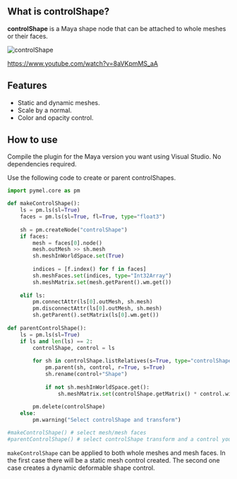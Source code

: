 ## What is controlShape?
**controlShape** is a Maya shape node that can be attached to whole meshes or their faces.

![controlShape](https://user-images.githubusercontent.com/9614751/173179759-a1854ed7-91c7-45f3-8696-ff3ac486184c.gif)

https://www.youtube.com/watch?v=8aVKpmMS_aA

## Features
+ Static and dynamic meshes.
+ Scale by a normal.
+ Color and opacity control.

## How to use
Compile the plugin for the Maya version you want using Visual Studio. No dependencies required.

Use the following code to create or parent controlShapes.
```python
import pymel.core as pm

def makeControlShape():
    ls = pm.ls(sl=True)
    faces = pm.ls(sl=True, fl=True, type="float3")
    
    sh = pm.createNode("controlShape")
    if faces:
        mesh = faces[0].node()
        mesh.outMesh >> sh.mesh
        sh.meshInWorldSpace.set(True)        
    
        indices = [f.index() for f in faces]        
        sh.meshFaces.set(indices, type="Int32Array")
        sh.meshMatrix.set(mesh.getParent().wm.get())
        
    elif ls:
        pm.connectAttr(ls[0].outMesh, sh.mesh)
        pm.disconnectAttr(ls[0].outMesh, sh.mesh)
        sh.getParent().setMatrix(ls[0].wm.get())
        
def parentControlShape():
    ls = pm.ls(sl=True)
    if ls and len(ls) == 2:
        controlShape, control = ls
        
        for sh in controlShape.listRelatives(s=True, type="controlShape"):
            pm.parent(sh, control, r=True, s=True)
            sh.rename(control+"Shape")
            
            if not sh.meshInWorldSpace.get():
                sh.meshMatrix.set(controlShape.getMatrix() * control.wim.get())
                                
        pm.delete(controlShape)
    else:
        pm.warning("Select controlShape and transform")    

#makeControlShape() # select mesh/mesh faces
#parentControlShape() # select controlShape transform and a control you want to parent to.
```
`makeControlShape` can be applied to both whole meshes and mesh faces. In the first case there will be a static mesh control created. The second one case creates a dynamic deformable shape control. 
